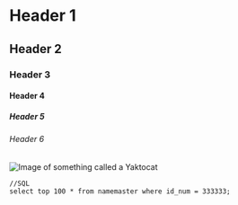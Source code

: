 # Header 1
## Header 2
### Header 3
#### Header 4 
##### Header 5
###### Header 6
![Image of something called a Yaktocat](https://octodex.github.com/images/yaktocat.png)
```
//SQL
select top 100 * from namemaster where id_num = 333333;
```
